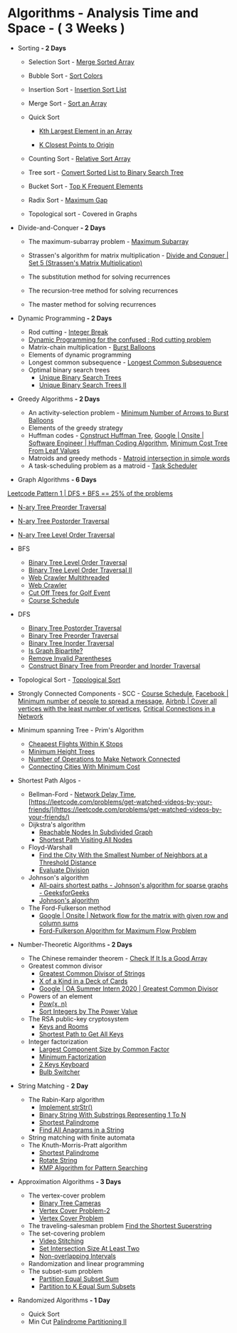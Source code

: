 # Algorithms - Analysis Time and Space - ( 3 Weeks )

- Sorting **- 2 Days**

  - Selection Sort - [Merge Sorted Array](https://leetcode.com/problems/merge-sorted-array/)
  - Bubble Sort - [Sort Colors](https://leetcode.com/problems/sort-colors/)
  - Insertion Sort - [Insertion Sort List](https://leetcode.com/problems/insertion-sort-list/)
  - Merge Sort - [Sort an Array](https://leetcode.com/problems/sort-an-array/)

  - Quick Sort
    - [Kth Largest Element in an Array](https://leetcode.com/problems/kth-largest-element-in-an-array/)

    - [K Closest Points to Origin](https://leetcode.com/problems/k-closest-points-to-origin/)

  - Counting Sort - [Relative Sort Array](https://leetcode.com/problems/relative-sort-array/)
  - Tree sort - [Convert Sorted List to Binary Search Tree](https://leetcode.com/problems/convert-sorted-list-to-binary-search-tree/)

  - Bucket Sort - [Top K Frequent Elements](https://leetcode.com/problems/top-k-frequent-elements/)

  - Radix Sort - [Maximum Gap](https://leetcode.com/problems/maximum-gap/)
  - Topological sort - Covered in Graphs

- Divide-and-Conquer **- 2 Days**

  - The maximum-subarray problem - [Maximum Subarray](https://leetcode.com/problems/maximum-subarray/)
  - Strassen&#39;s algorithm for matrix multiplication - [Divide and Conquer | Set 5 (Strassen&#39;s Matrix Multiplication)](https://www.geeksforgeeks.org/strassens-matrix-multiplication/)

  - The substitution method for solving recurrences
  - The recursion-tree method for solving recurrences
  - The master method for solving recurrences

- Dynamic Programming **- 2 Days**
  - Rod cutting - [Integer Break](https://leetcode.com/problems/integer-break/)
  - [Dynamic Programming for the confused : Rod cutting problem](https://medium.com/@pratikone/dynamic-programming-for-the-confused-rod-cutting-problem-588892796840)
  - Matrix-chain multiplication - [Burst Balloons](https://leetcode.com/problems/burst-balloons/)
  - Elements of dynamic programming
  - Longest common subsequence - [Longest Common Subsequence](https://leetcode.com/problems/longest-common-subsequence/)
  - Optimal binary search trees
    - [Unique Binary Search Trees](https://leetcode.com/problems/unique-binary-search-trees/)
    - [Unique Binary Search Trees II](https://leetcode.com/problems/unique-binary-search-trees-ii/)

- Greedy Algorithms **- 2 Days**
  - An activity-selection problem - [Minimum Number of Arrows to Burst Balloons](https://leetcode.com/problems/minimum-number-of-arrows-to-burst-balloons/)
  - Elements of the greedy strategy
  - Huffman codes - [Construct Huffman Tree](https://leetcode.com/discuss/interview-question/125263/construct-huffman-tree/124125), [Google | Onsite | Software Engineer | Huffman Coding Algorithm](https://leetcode.com/discuss/interview-question/416316/google-onsite-software-engineer-huffman-coding-algorithm), [Minimum Cost Tree From Leaf Values](https://leetcode.com/problems/minimum-cost-tree-from-leaf-values/)
  - Matroids and greedy methods - [Matroid intersection in simple words](https://codeforces.com/blog/entry/69287)
  - A task-scheduling problem as a matroid - [Task Scheduler](https://leetcode.com/problems/task-scheduler/)

- Graph Algorithms **- 6 Days**

[Leetcode Pattern 1 | DFS + BFS == 25% of the problems](https://medium.com/leetcode-patterns/leetcode-pattern-2-dfs-bfs-25-of-the-problems-part-2-a5b269597f52)

  - [N-ary Tree Preorder Traversal](https://leetcode.com/problems/n-ary-tree-preorder-traversal/)
  - [N-ary Tree Postorder Traversal](https://leetcode.com/problems/n-ary-tree-postorder-traversal/)
  - [N-ary Tree Level Order Traversal](https://leetcode.com/problems/n-ary-tree-level-order-traversal/)
  - BFS
    - [Binary Tree Level Order Traversal](https://leetcode.com/problems/binary-tree-level-order-traversal/)
    - [Binary Tree Level Order Traversal II](https://leetcode.com/problems/binary-tree-level-order-traversal-ii/)
    - [Web Crawler Multithreaded](https://leetcode.com/problems/web-crawler-multithreaded/)
    - [Web Crawler](https://leetcode.com/problems/web-crawler/)
    - [Cut Off Trees for Golf Event](https://leetcode.com/problems/cut-off-trees-for-golf-event/)
    - [Course Schedule](https://leetcode.com/problems/course-schedule/)
  - DFS
    - [Binary Tree Postorder Traversal](https://leetcode.com/problems/binary-tree-postorder-traversal/)
    - [Binary Tree Preorder Traversal](https://leetcode.com/problems/binary-tree-preorder-traversal/)
    - [Binary Tree Inorder Traversal](https://leetcode.com/problems/binary-tree-inorder-traversal/)
    - [Is Graph Bipartite?](https://leetcode.com/problems/is-graph-bipartite/)
    - [Remove Invalid Parentheses](https://leetcode.com/problems/remove-invalid-parentheses/)
    - [Construct Binary Tree from Preorder and Inorder Traversal](https://leetcode.com/problems/construct-binary-tree-from-preorder-and-inorder-traversal/)
  - Topological Sort - [Topological Sort](https://leetcode.com/tag/topological-sort/)
  - Strongly Connected Components - SCC - [Course Schedule](https://leetcode.com/problems/course-schedule/), [Facebook | Minimum number of people to spread a message](https://leetcode.com/discuss/interview-question/124827/Find-minimum-number-of-people-to-reach-to-spread-a-message-across-all-people-in-twitter/), [Airbnb | Cover all vertices with the least number of vertices](https://leetcode.com/discuss/interview-question/algorithms/124861/airbnb-cover-all-vertices-with-the-least-number-of-vertices), [Critical Connections in a Network](https://leetcode.com/problems/critical-connections-in-a-network/)
  - Minimum spanning Tree - Prim&#39;s Algorithm
    - [Cheapest Flights Within K Stops](https://leetcode.com/problems/cheapest-flights-within-k-stops/)
    - [Minimum Height Trees](https://leetcode.com/problems/minimum-height-trees/)
    - [Number of Operations to Make Network Connected](https://leetcode.com/problems/number-of-operations-to-make-network-connected/)
    - [Connecting Cities With Minimum Cost](https://leetcode.com/problems/connecting-cities-with-minimum-cost/)
  - Shortest Path Algos -
    - Bellman-Ford - [Network Delay Time](https://leetcode.com/problems/network-delay-time/), [https://leetcode.com/problems/get-watched-videos-by-your-friends/](https://leetcode.com/problems/get-watched-videos-by-your-friends/)
    - Dijkstra&#39;s algorithm
      - [Reachable Nodes In Subdivided Graph](https://leetcode.com/problems/reachable-nodes-in-subdivided-graph/)
      - [Shortest Path Visiting All Nodes](https://leetcode.com/problems/shortest-path-visiting-all-nodes/)
    - Floyd-Warshall
      - [Find the City With the Smallest Number of Neighbors at a Threshold Distance](https://leetcode.com/problems/find-the-city-with-the-smallest-number-of-neighbors-at-a-threshold-distance/)
      - [Evaluate Division](https://leetcode.com/problems/evaluate-division/)
    - Johnson&#39;s algorithm
      - [All-pairs shortest paths - Johnson&#39;s algorithm for sparse graphs - GeeksforGeeks](https://massivealgorithms.blogspot.com/2014/09/johnsons-algorithm-for-all-pairs.html)
      - [Johnson&#39;s algorithm](https://en.wikipedia.org/wiki/Johnson%27s_algorithm)
    - The Ford-Fulkerson method
      - [Google | Onsite | Network flow for the matrix with given row and column sums](https://leetcode.com/discuss/interview-question/337344/Google-or-Onsite-or-Network-flow-for-the-matrix-with-given-row-and-column-sums)
      - [Ford-Fulkerson Algorithm for Maximum Flow Problem](https://www.geeksforgeeks.org/ford-fulkerson-algorithm-for-maximum-flow-problem/)

- Number-Theoretic Algorithms **- 2 Days**
  - The Chinese remainder theorem - [Check If It Is a Good Array](https://leetcode.com/problems/check-if-it-is-a-good-array/)
  - Greatest common divisor
    - [Greatest Common Divisor of Strings](https://leetcode.com/problems/greatest-common-divisor-of-strings/)
    - [X of a Kind in a Deck of Cards](https://leetcode.com/problems/x-of-a-kind-in-a-deck-of-cards/)
    - [Google | OA Summer Intern 2020 | Greatest Common Divisor](https://leetcode.com/discuss/interview-question/396996/google-oa-summer-intern-2020-greatest-common-divisor)
  - Powers of an element
    - [Pow(x, n)](https://leetcode.com/problems/powx-n/)
    - [Sort Integers by The Power Value](https://leetcode.com/problems/sort-integers-by-the-power-value/)
  - The RSA public-key cryptosystem
    - [Keys and Rooms](https://leetcode.com/problems/keys-and-rooms/)
    - [Shortest Path to Get All Keys](https://leetcode.com/problems/shortest-path-to-get-all-keys/)
  - Integer factorization
    - [Largest Component Size by Common Factor](https://leetcode.com/problems/largest-component-size-by-common-factor/)
    - [Minimum Factorization](https://leetcode.com/articles/minimum-factorization/)
    - [2 Keys Keyboard](https://leetcode.com/problems/2-keys-keyboard/)
    - [Bulb Switcher](https://leetcode.com/problems/bulb-switcher/)

- String Matching - **2 Day**
  - The Rabin-Karp algorithm
    - [Implement strStr()](https://leetcode.com/problems/implement-strstr/)
    - [Binary String With Substrings Representing 1 To N](https://leetcode.com/problems/binary-string-with-substrings-representing-1-to-n/)
    - [Shortest Palindrome](https://leetcode.com/problems/shortest-palindrome/)
    - [Find All Anagrams in a String](https://leetcode.com/problems/find-all-anagrams-in-a-string/)
  - String matching with finite automata
  - The Knuth-Morris-Pratt algorithm
    - [Shortest Palindrome](https://leetcode.com/problems/shortest-palindrome/)
    - [Rotate String](https://leetcode.com/problems/rotate-string/)
    - [KMP Algorithm for Pattern Searching](https://www.geeksforgeeks.org/kmp-algorithm-for-pattern-searching/)

- Approximation Algorithms **- 3 Days**
  - The vertex-cover problem
    - [Binary Tree Cameras](https://leetcode.com/problems/binary-tree-cameras/)
    - [Vertex Cover Problem-2](https://www.geeksforgeeks.org/vertex-cover-problem-set-2-dynamic-programming-solution-tree/)
    - [Vertex Cover Problem](https://www.geeksforgeeks.org/vertex-cover-problem-set-1-introduction-approximate-algorithm-2/)
  - The traveling-salesman problem [Find the Shortest Superstring](https://leetcode.com/problems/find-the-shortest-superstring/)
  - The set-covering problem
    - [Video Stitching](https://leetcode.com/problems/video-stitching/)
    - [Set Intersection Size At Least Two](https://leetcode.com/problems/set-intersection-size-at-least-two/)
    - [Non-overlapping Intervals](https://leetcode.com/problems/non-overlapping-intervals/)
  - Randomization and linear programming
  - The subset-sum problem
    - [Partition Equal Subset Sum](https://leetcode.com/problems/partition-equal-subset-sum/)
    - [Partition to K Equal Sum Subsets](https://leetcode.com/problems/partition-to-k-equal-sum-subsets/)

- Randomized Algorithms **- 1 Day**
  - Quick Sort
  - Min Cut [Palindrome Partitioning II](https://leetcode.com/problems/palindrome-partitioning-ii/)
